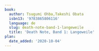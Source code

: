 ```yaml
---
book:
  author: Tsugumi Ohba,Takeshi Obata
  isbn13: '9783865806116'
  language: de
  slug: death-note-band-1-langeweile
  title: 'Death Note, Band 1: Langeweile'
plan:
  date_added: '2020-10-04'
---
```

